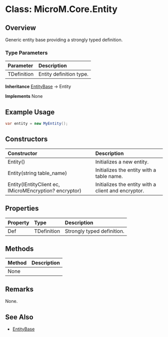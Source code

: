# Class: MicroM.Core.Entity<TDefinition>
## Overview
Generic entity base providing a strongly typed definition.

### Type Parameters
| Parameter | Description |
|:------------|:-------------|
|TDefinition|Entity definition type.|

**Inheritance**
[EntityBase](EntityBase/index.md) -> Entity<TDefinition>

**Implements**
None

## Example Usage
```csharp
var entity = new MyEntity();
```
## Constructors
| Constructor | Description |
|:------------|:-------------|
| Entity() | Initializes a new entity. |
| Entity(string table_name) | Initializes the entity with a table name. |
| Entity(IEntityClient ec, IMicroMEncryption? encryptor) | Initializes the entity with a client and encryptor. |

## Properties
| Property | Type | Description |
|:------------|:-------------|:-------------|
| Def | TDefinition | Strongly typed definition. |

## Methods
| Method | Description |
|:------------|:-------------|
| None |

## Remarks
None.

## See Also
- [EntityBase](EntityBase/index.md)
